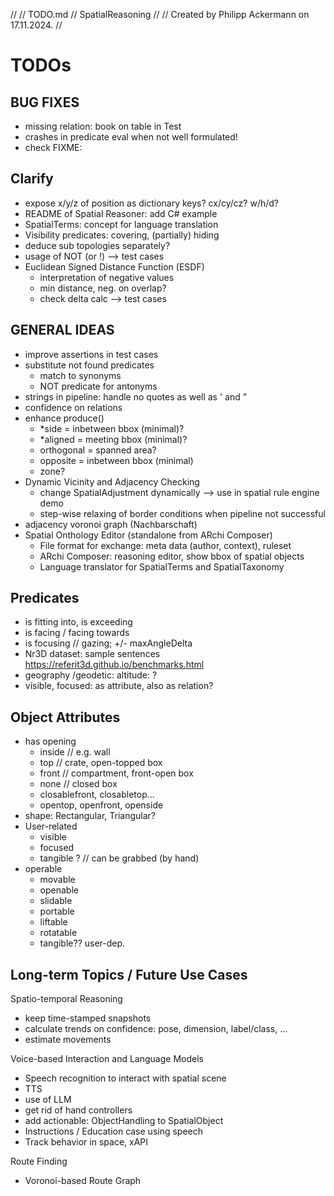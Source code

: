 //
//  TODO.md
//  SpatialReasoning
//
//  Created by Philipp Ackermann on 17.11.2024.
//

# TODOs
  
## BUG FIXES

- missing relation: book on table in Test
- crashes in predicate eval when not well formulated! 
- check FIXME:

## Clarify

- expose x/y/z of position as dictionary keys? cx/cy/cz? w/h/d?
- README of Spatial Reasoner: add C# example
- SpatialTerms: concept for language translation
- Visibility predicates: covering, (partially) hiding
- deduce sub topologies separately?
- usage of NOT (or !) --> test cases
- Euclidean Signed Distance Function (ESDF)
  - interpretation of negative values
  - min distance, neg. on overlap?
  - check delta calc --> test cases

## GENERAL IDEAS
  
- improve assertions in test cases
- substitute not found predicates
    - match to synonyms
    - NOT predicate for antonyms
- strings in pipeline: handle no quotes as well as ' and "
- confidence on relations
- enhance produce()
  - *side = inbetween bbox (minimal)?
  - *aligned = meeting bbox (minimal)?
  - orthogonal = spanned area?
  - opposite = inbetween bbox (minimal)
  - zone?
- Dynamic Vicinity and Adjacency Checking
  - change SpatialAdjustment dynamically --> use in spatial rule engine demo
  - step-wise relaxing of border conditions when pipeline not successful
- adjacency voronoi graph (Nachbarschaft)
- Spatial Onthology Editor (standalone from ARchi Composer)
  - File format for exchange: meta data (author, context), ruleset
  - ARchi Composer: reasoning editor, show bbox of spatial objects 
  - Language translator for SpatialTerms and SpatialTaxonomy

## Predicates

- is fitting into, is exceeding
- is facing / facing towards
- is focusing // gazing; +/- maxAngleDelta
- Nr3D dataset: sample sentences https://referit3d.github.io/benchmarks.html
- geography /geodetic: altitude: ?
- visible, focused: as attribute, also as relation?

## Object Attributes

- has opening
  - inside // e.g. wall
  - top // crate, open-topped box
  - front // compartment, front-open box
  - none // closed box
  - closablefront, closabletop...
  - opentop, openfront, openside
- shape: Rectangular, Triangular?
- User-related
  - visible
  - focused
  - tangible ? // can be grabbed (by hand)
- operable
  - movable
  - openable
  - slidable
  - portable
  - liftable
  - rotatable
  - tangible?? user-dep.

## Long-term Topics / Future Use Cases

Spatio-temporal Reasoning
- keep time-stamped snapshots
- calculate trends on confidence: pose, dimension, label/class, ...
- estimate movements

Voice-based Interaction and Language Models
- Speech recognition to interact with spatial scene
- TTS 
- use of LLM
- get rid of hand controllers 
- add actionable: ObjectHandling to SpatialObject
- Instructions / Education case using speech
- Track behavior in space, xAPI

Route Finding
- Voronoi-based Route Graph

